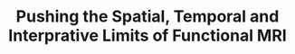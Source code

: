 ---
title: "Pushing the Spatial, Temporal and Interprative Limits of Functional MRI"
project_id: 
conference_id: ""
presenters:
   - peter_bandettini
summary: "<p>MCW graduate school course on fMRI contrast (date missing/incorrect)</p>"
file: /assets/presentations/T83.ppt
filename: T83.ppt
layout: presentation
---